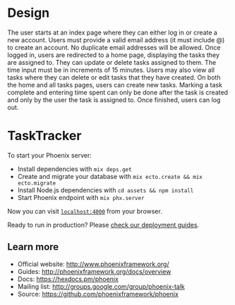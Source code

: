 # Design 
The user starts at an index page where they can either log in or create a new account. Users must provide
a valid email address (it must include @) to create an account. No duplicate email addresses will be allowed. Once logged in, users are redirected to a home page, displaying the tasks they are assigned to. They can update or delete tasks assigned to them. The time input must be in increments of 15 minutes. Users may also view all tasks where they can delete or edit tasks that they have created. On both the home and all tasks pages, users can create new tasks. Marking a task complete and entering time spent can only be done after the task is created and only by the user the task is assigned to. Once finished, users can log out. 

# TaskTracker

To start your Phoenix server:

  * Install dependencies with `mix deps.get`
  * Create and migrate your database with `mix ecto.create && mix ecto.migrate`
  * Install Node.js dependencies with `cd assets && npm install`
  * Start Phoenix endpoint with `mix phx.server`

Now you can visit [`localhost:4000`](http://localhost:4000) from your browser.

Ready to run in production? Please [check our deployment guides](http://www.phoenixframework.org/docs/deployment).

## Learn more

  * Official website: http://www.phoenixframework.org/
  * Guides: http://phoenixframework.org/docs/overview
  * Docs: https://hexdocs.pm/phoenix
  * Mailing list: http://groups.google.com/group/phoenix-talk
  * Source: https://github.com/phoenixframework/phoenix
